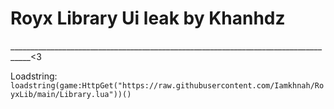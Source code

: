 # Royx Library Ui leak by Khanhdz
___________________________________________________________________________________<3

Loadstring:
```loadstring(game:HttpGet("https://raw.githubusercontent.com/Iamkhnah/RoyxLib/main/Library.lua"))()```
